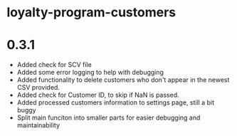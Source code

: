 # loyalty-program-customers

# 0.3.1

- Added check for SCV file
- Added some error logging to help with debugging
- Added functionality to delete customers who don't appear in the newest CSV provided.
- Added check for Customer ID, to skip if NaN is passed.
- Added processed customers information to settings page, still a bit buggy
- Split main funciton into smaller parts for easier debugging and maintainability
